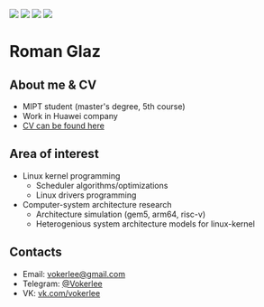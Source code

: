 <p align="left">
    <img src="https://img.shields.io/badge/Age-20-blue" />
    <img src="https://img.shields.io/badge/Focus-System%20Programming-darkgreen" />
    <img src="https://img.shields.io/badge/Lives-Russia-darkblue" />
    <img src="https://img.shields.io/badge/Languages-English%20%26%20Russian-red" />
</p>

<h1 align="left">Roman Glaz</h1>

## About me & CV
  * MIPT student (master's degree, 5th course)
  * Work in Huawei company
  * [CV can be found here](https://github.com/Vokerlee/roman-glaz-cv)

## Area of interest
  * Linux kernel programming
    * Scheduler algorithms/optimizations
    * Linux drivers programming
  * Computer-system architecture research
    * Architecture simulation (gem5, arm64, risc-v)
    * Heterogenious system architecture models for linux-kernel

## Contacts
  * Email: [vokerlee@gmail.com](mailto:vokerlee@gmail.com)
  * Telegram: [@Vokerlee](https://telegram.me/vokerlee)
  * VK: [vk.com/vokerlee](https://vk.com/vokerlee)
